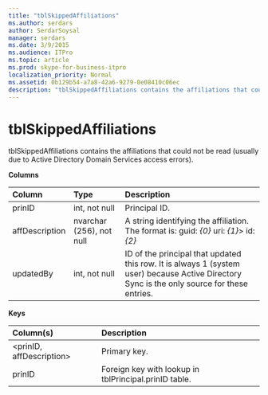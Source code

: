 ```yaml
---
title: "tblSkippedAffiliations"
ms.author: serdars
author: SerdarSoysal
manager: serdars
ms.date: 3/9/2015
ms.audience: ITPro
ms.topic: article
ms.prod: skype-for-business-itpro
localization_priority: Normal
ms.assetid: 0b129b54-a7a8-42a6-9279-0e08410c06ec
description: "tblSkippedAffiliations contains the affiliations that could not be read (usually due to Active Directory Domain Services access errors)."
---
```


# tblSkippedAffiliations
 
tblSkippedAffiliations contains the affiliations that could not be read (usually due to Active Directory Domain Services access errors).
  
**Columns**

|**Column**|**Type**|**Description**|
|:-----|:-----|:-----|
|prinID  <br/> |int, not null  <br/> |Principal ID.  <br/> |
|affDescription  <br/> |nvarchar (256), not null  <br/> |A string identifying the affiliation.  <br/> The format is: guid:  _{0}_ uri: _{1}_> id:  _{2}_ <br/> |
|updatedBy  <br/> |int, not null  <br/> |ID of the principal that updated this row. It is always 1 (system user) because Active Directory Sync is the only source for these entries.  <br/> |
   
**Keys**

|**Column(s)**|**Description**|
|:-----|:-----|
|\<prinID, affDescription\>  <br/> |Primary key.  <br/> |
|prinID  <br/> |Foreign key with lookup in tblPrincipal.prinID table.  <br/> |
   

